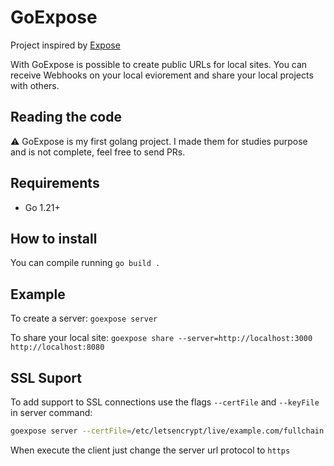 GoExpose
===============

Project inspired by [Expose](https://github.com/beyondcode/expose)

With GoExpose is possible to create public URLs for local sites. You can receive Webhooks on your local eviorement and share your local projects with others.

## Reading the code

⚠️ GoExpose is my first golang project. I made them for studies purpose and is not complete, feel free to send PRs.

## Requirements

 - Go 1.21+

 ## How to install

You can compile running `go build .`

## Example

To create a server: `goexpose server`

To share your local site: `goexpose share --server=http://localhost:3000 http://localhost:8080`

## SSL Suport

To add support to SSL connections use the flags `--certFile` and `--keyFile` in server command:

```bash
goexpose server --certFile=/etc/letsencrypt/live/example.com/fullchain.crt --keyFile=/etc/letsencrypt/live/example.com/privkey.key
```

When execute the client just change the server url protocol to `https`
